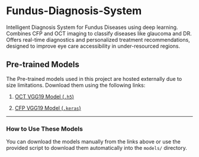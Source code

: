 # Fundus-Diagnosis-System
Intelligent Diagnosis System for Fundus Diseases using deep learning. Combines CFP and OCT imaging to classify diseases like glaucoma and DR. Offers real-time diagnostics and personalized treatment recommendations, designed to improve eye care accessibility in under-resourced regions.


## Pre-trained Models

The Pre-trained models used in this project are hosted externally due to size limitations. Download them using the following links:

1. [OCT VGG19 Model (`.h5`)](https://drive.google.com/file/d/1VKFottvj7UJj0dMTxF1FscOVTA56-PMb/view?usp=sharing)  

2. [CFP VGG19 Model (`.keras`)](https://drive.google.com/file/d/1EH5V4KIQFd80YkdQneJdOWHYs-GDipRH/view?usp=sharing)  

---

### How to Use These Models

You can download the models manually from the links above or use the provided script to download them automatically into the `models/` directory.
